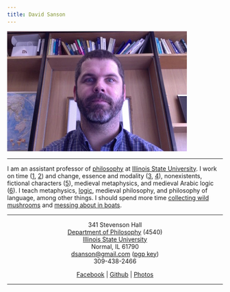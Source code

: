 ```yaml
---
title: David Sanson
---
```


<div class="home_image">
<img src="images/david.jpg" alt="A picture of me" >
</div>

* * * * *

I am an assistant professor of [philosophy] at [Illinois State University]. I
work on time ([1][], [2][]) and change, essence and modality ([3][], [4][]),
nonexistents, fictional characters ([5][]), medieval metaphysics, and medieval
Arabic logic ([6][]). I teach metaphysics, [logic][], medieval philosophy, and
philosophy of language, among other things. I should spend more time
[collecting wild mushrooms] and [messing about in
boats](https://youtu.be/K0ogEdo6ADM?t=6m29s).

  [1]: http://dsanson.droppages.com/research/WayThingsWere.pdf "The Way Things
  Were"
  [2]: http://dsanson.droppages.com/research/presentism-and-truthmaking.pdf
  "Presentism and Truthmaking"
  [3]: http://dsanson.droppages.com/research/worlds-enough-for-junk.pdf
  "Worlds Enough for Junk"
  [4]: http://dsanson.droppages.com/research/maximal-possibilities.pdf
  "Maximal Possibilities"
  [5]: /frivolous_fictions.pdf "Frivolous Fictions"
  [6]: http://dsanson.droppages.com/research/ArabicLiar.pdf "The Early Arabic
  Liar"
  [logic]: /logic "Course Webpage for Philosophy 112"

* * * * *

<div style="text-align:center">

341 Stevenson Hall\
[Department of Philosophy] (4540)\
[Illinois State University][]\
Normal, IL 61790\
<dsanson@gmail.com> ([pgp key](pgp.html))\
309-438-2466

[Facebook][] | [Github][] | [Photos][]

* * * * *


</div>

  [philosophy]: /handouts/brief-overview-of-areas-of-philosophy.html
  [Illinois State University]: http://illinoisstate.edu/
  [collecting wild mushrooms]: http://morelmushroomhunting.com/morelfinds.html
  [PhilPapers]: http://philpapers.org/s/David%20Sanson
  [Github]: http://github.com/dsanson
  [Facebook]: http://www.facebook.com/people/David_Sanson/12455093
  [Photos]: https://www.icloud.com/photostream/#A2532ODWLedxE
  [Department of Philosophy]: http://philosophy.illinoisstate.edu
